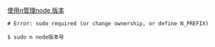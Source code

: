 [使用n管理node 版本](https://www.jianshu.com/p/c641dcc47b48)

```shell
# Error: sudo required (or change ownership, or define N_PREFIX)

$ sudo n node版本号
```

